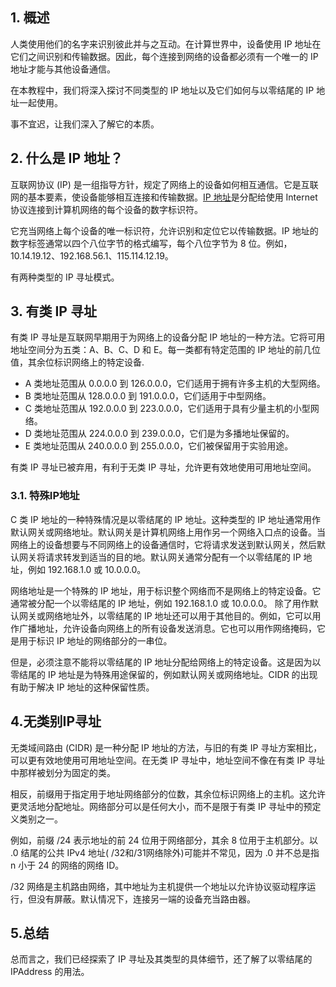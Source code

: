 ## 1. 概述

人类使用他们的名字来识别彼此并与之互动。在计算世界中，设备使用 IP 地址在它们之间识别和传输数据。因此，每个连接到网络的设备都必须有一个唯一的 IP 地址才能与其他设备通信。

在本教程中，我们将深入探讨不同类型的 IP 地址以及它们如何与以零结尾的 IP 地址一起使用。

事不宜迟，让我们深入了解它的本质。

## 2. 什么是 IP 地址？

互联网协议 (IP) 是一组指导方针，规定了网络上的设备如何相互通信。它是互联网的基本要素，使设备能够相互连接和传输数据。[IP 地址](https://www.baeldung.com/cs/ipv4-vs-ipv6)是分配给使用 Internet 协议连接到计算机网络的每个设备的数字标识符。

它充当网络上每个设备的唯一标识符，允许识别和定位它以传输数据。IP 地址的数字标签通常以四个八位字节的格式编写，每个八位字节为 8 位。例如，10.14.19.12、192.168.56.1、115.114.12.19。

有两种类型的 IP 寻址模式。

## 3. 有类 IP 寻址

有类 IP 寻址是互联网早期用于为网络上的设备分配 IP 地址的一种方法。它将可用地址空间分为五类：A、B、C、D 和 E。每一类都有特定范围的 IP 地址的前几位值，其余位标识网络上的特定设备.

-   A 类地址范围从 0.0.0.0 到 126.0.0.0，它们适用于拥有许多主机的大型网络。
-   B 类地址范围从 128.0.0.0 到 191.0.0.0，它们适用于中型网络。
-   C 类地址范围从 192.0.0.0 到 223.0.0.0，它们适用于具有少量主机的小型网络。
-   D 类地址范围从 224.0.0.0 到 239.0.0.0，它们是为多播地址保留的。
-   E 类地址范围从 240.0.0.0 到 255.0.0.0，它们被保留用于实验用途。

有类 IP 寻址已被弃用，有利于无类 IP 寻址，允许更有效地使用可用地址空间。

### 3.1. 特殊IP地址

C 类 IP 地址的一种特殊情况是以零结尾的 IP 地址。这种类型的 IP 地址通常用作默认网关或网络地址。默认网关是计算机网络上用作另一个网络入口点的设备。当网络上的设备想要与不同网络上的设备通信时，它将请求发送到默认网关，然后默认网关将请求转发到适当的目的地。默认网关通常分配有一个以零结尾的 IP 地址，例如 192.168.1.0 或 10.0.0.0。

网络地址是一个特殊的 IP 地址，用于标识整个网络而不是网络上的特定设备。它通常被分配一个以零结尾的 IP 地址，例如 192.168.1.0 或 10.0.0.0。
除了用作默认网关或网络地址外，以零结尾的 IP 地址还可以用于其他目的。例如，它可以用作广播地址，允许设备向网络上的所有设备发送消息。它也可以用作网络掩码，它是用于标识 IP 地址的网络部分的一串位。

但是，必须注意不能将以零结尾的 IP 地址分配给网络上的特定设备。这是因为以零结尾的 IP 地址是为特殊用途保留的，例如默认网关或网络地址。CIDR 的出现有助于解决 IP 地址的这种保留性质。

## 4.无类别IP寻址

无类域间路由 (CIDR) 是一种分配 IP 地址的方法，与旧的有类 IP 寻址方案相比，可以更有效地使用可用地址空间。在无类 IP 寻址中，地址空间不像在有类 IP 寻址中那样被划分为固定的类。

相反，前缀用于指定用于地址网络部分的位数，其余位标识网络上的主机。这允许更灵活地分配地址。网络部分可以是任何大小，而不是限于有类 IP 寻址中的预定义类别之一。

例如，前缀 /24 表示地址的前 24 位用于网络部分，其余 8 位用于主机部分。以 .0 结尾的公共 IPv4 地址( /32和/31网络除外)可能并不常见，因为 .0 并不总是指 n 小于 24 的网络的网络 ID。

/32 网络是主机路由网络，其中地址为主机提供一个地址以允许协议驱动程序运行，但没有屏蔽。默认情况下，连接另一端的设备充当路由器。

## 5.总结

总而言之，我们已经探索了 IP 寻址及其类型的具体细节，还了解了以零结尾的 IPAddress 的用法。